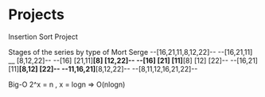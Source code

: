 # Projects
Insertion Sort Project

Stages of the series by type of Mort Serge
--[16,21,11,8,12,22]--
--[16,21,11] __ [8,12,22]--
--[16] [21,11]__[8] [12,22]--
--[16] [21] [11]__[8] [12] [22]--
--[16,21] [11]__[8,12] [22]--
--11,16,21]__[8,12,22]--
--[8,11,12,16,21,22]--

Big-O
2^x = n , x = logn => O(nlogn)
